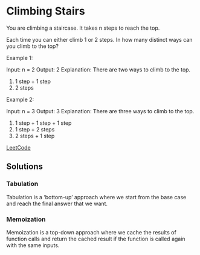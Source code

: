 # Climbing Stairs

You are climbing a staircase. It takes n steps to reach the top.

Each time you can either climb 1 or 2 steps. In how many distinct ways can you climb to the top?

Example 1:

Input: n = 2
Output: 2
Explanation: There are two ways to climb to the top.

1. 1 step + 1 step
2. 2 steps

Example 2:

Input: n = 3
Output: 3
Explanation: There are three ways to climb to the top.

1. 1 step + 1 step + 1 step
2. 1 step + 2 steps
3. 2 steps + 1 step

[LeetCode](https://leetcode.com/problems/climbing-stairs/)

## Solutions

### Tabulation

Tabulation is a ‘bottom-up’ approach where we start from the base case and reach the final answer that we want.

### Memoization

Memoization is a top-down approach where we cache the results of function calls and return the cached result if the function is called again with the same inputs.
